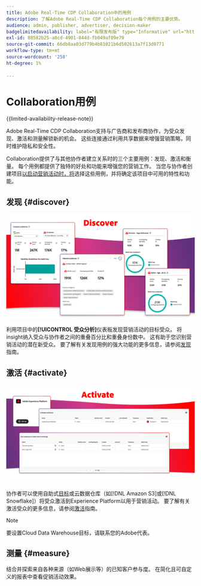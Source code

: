 ```yaml
---
title: Adobe Real-Time CDP Collaboration中的用例
description: 了解Adobe Real-Time CDP Collaboration每个用例的主要优势。
audience: admin, publisher, advertiser, decision-maker
badgelimitedavailability: label="有限发布版" type="Informative" url="https://helpx.adobe.com/legal/product-descriptions/real-time-customer-data-platform-collaboration.html newtab=true"
exl-id: 88582b25-a0cd-4901-844d-fb049af09e79
source-git-commit: 66db8aa03d779b4b81021b6d502613a7f13d0771
workflow-type: tm+mt
source-wordcount: '258'
ht-degree: 1%

---
```


# Collaboration用例

{{limited-availability-release-note}}

Adobe Real-Time CDP Collaboration支持与广告商和发布商协作，为受众发现、激活和测量解锁新的机会。 这些连接通过利用共享数据来增强营销策略，同时维护隐私和安全性。

Collaboration提供了与其他协作者建立关系时的三个主要用例：发现、激活和衡量。 每个用例都提供了独特的好处和功能来增强您的营销工作。 当您与协作者创建项目[以启动营销活动时，将](../collaborate/manage-projects.md#project-use-cases)选择这些用例，并将确定该项目中可用的特性和功能。

## 发现 {#discover}

![发现受众分析仪表板模块。](/help/assets/use-cases/discover.png)

利用项目中的&#x200B;**[!UICONTROL 受众分析]**&#x200B;仪表板发现营销活动的目标受众。 将insight纳入受众与协作者之间的重叠百分比和重叠身份数中。 这有助于您识别营销活动的潜在新受众。 要了解有关发现用例的强大功能的更多信息，请参阅[发现](../collaborate/discover.md)指南。

## 激活 {#activate}

![激活受众仪表板模块。](/help/assets/use-cases/activate.png)

协作者可以使用自助式[目标](/help/guide/destinations/experience-platform.md)或云数据仓库（如[!DNL Amazon S3]或[!DNL Snowflake]）将受众激活到Experience Platform以用于营销活动。 要了解有关激活受众的更多信息，请参阅[激活](../collaborate/activate.md)指南。

>[!NOTE]
>
> 要设置Cloud Data Warehouse目标，请联系您的Adobe代表。

## 测量 {#measure}

结合并探索来自各种来源（如Web展示等）的已知客户参与度。 在简化且可自定义的报表中查看促销活动效果。
